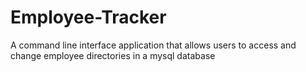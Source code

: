 # Employee-Tracker
A command line interface application that allows users to access and change employee directories in a mysql database
